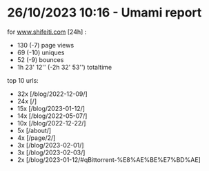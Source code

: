 # 26/10/2023 10:16 - Umami report
for www.shifeiti.com [24h] :

 - 130 (-7) page views
 - 69 (-10) uniques
 - 52 (-9) bounces
 - 1h 23' 12'' (-2h 32' 53'') totaltime


top 10 urls:
 - 32x [/blog/2022-12-09/]
 - 24x [/]
 - 15x [/blog/2023-01-12/]
 - 14x [/blog/2022-05-07/]
 - 10x [/blog/2022-12-22/]
 - 5x [/about/]
 - 4x [/page/2/]
 - 3x [/blog/2023-02-01/]
 - 3x [/blog/2023-02-03/]
 - 2x [/blog/2023-01-12/#qBittorrent-%E8%AE%BE%E7%BD%AE]


